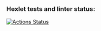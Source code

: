 ### Hexlet tests and linter status:
[![Actions Status](https://github.com/Allanium/python-project-49/actions/workflows/hexlet-check.yml/badge.svg)](https://github.com/Allanium/python-project-49/actions)